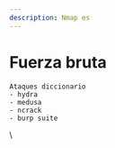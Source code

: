 ```yaml
---
description: Nmap es
---
```


# Fuerza bruta

```
Ataques diccionario
- hydra
- medusa
- ncrack
- burp suite
```

\




